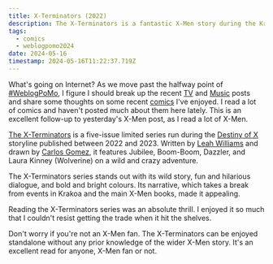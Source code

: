 ```yaml
---
title: X-Terminators (2022)
description: The X-Terminators is a fantastic X-Men story during the Krakoan era, but not part of the main Krakoan story line. 
tags:
  - comics
  - weblogpomo2024
date: 2024-05-16
timestamp: 2024-05-16T11:22:37.719Z
---
```


What's going on Internet? As we move past the halfway point of [#WeblogPoMo](/tags/weblogpomo2024), I figure I should break up the recent [TV](/tags/tv/) and [Music](/tags/music) posts and share some thoughts on some recent [comics](/tags/comics/) I've enjoyed. I read a lot of comics and haven't posted much about them here lately. This is an excellent follow-up to yesterday's X-Men post, as I read a lot of X-Men.

[The X-Terminators](https://www.marvel.com/comics/series/34474/x-terminators_2022_-_2023) is a five-issue limited series run during the [Destiny of X](https://www.marvel.com/comics/guides/2269/destiny-of-x) storyline published between 2022 and 2023. Written by [Leah Williams](https://www.marvel.com/comics/creators/12972/leah_williams) and drawn by [Carlos Gomez](https://www.marvel.com/comics/creators/10355/carlos_gomez), it features Jubilee, Boom-Boom, Dazzler, and Laura Kinney (Wolverine) on a wild and crazy adventure.

The X-Terminators series stands out with its wild story, fun and hilarious dialogue, and bold and bright colours. Its narrative, which takes a break from events in Krakoa and the main X-Men books, made it appealing.

Reading the X-Terminators series was an absolute thrill. I enjoyed it so much that I couldn't resist getting the trade when it hit the shelves. 

Don't worry if you're not an X-Men fan. The X-Terminators can be enjoyed standalone without any prior knowledge of the wider X-Men story. It's an excellent read for anyone, X-Men fan or not.